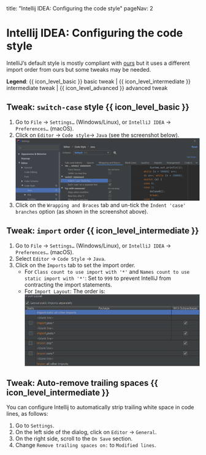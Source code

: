 <frontmatter>
  title: "Intellij IDEA: Configuring the code style"
  pageNav: 2
</frontmatter>

# Intellij IDEA: Configuring the code style

IntelliJ’s default style is mostly compliant with [ours](../conventions/java/) but it uses a different import order from ours but some tweaks may be needed.

**Legend**: {{ icon_level_basic }} basic tweak | {{ icon_level_intermediate }} intermediate tweak | {{ icon_level_advanced }} advanced tweak

## Tweak: `switch-case` style {{ icon_level_basic }}

1. Go to `File` → `Settings…​` (Windows/Linux), or `IntelliJ IDEA` → `Preferences…​` (macOS).
1. Click on `Editor` → `Code style`→ `Java` (see the screenshot below).<br>
   ![](images/intellij/codeStyle-switch.png)
1. Click on the `Wrapping and Braces` tab and un-tick the `Indent 'case' branches` option (as shown in the screenshot above).


## Tweak: `import` order {{ icon_level_intermediate }}

1. Go to `File` → `Settings…​` (Windows/Linux), or `IntelliJ IDEA` → `Preferences…​` (macOS).
1. Select `Editor` → `Code Style` → `Java`.
1. Click on the `Imports` tab to set the import order.
   * For `Class count to use import with '*'` and `Names count to use static import with '*'`: Set to `999` to prevent IntelliJ from contracting the import statements.
   * For `Import Layout`: The order is:<br>
     ![](images/intellij/importOrder.png)


## Tweak: Auto-remove trailing spaces {{ icon_level_intermediate }}

You can configure Intellij to automatically strip trailing white space in code lines, as follows:
1. Go to `Settings`.
1. On the left side of the dialog, click on `Editor` -> `General`.
1. On the right side, scroll to the `On Save` section.
1. Change `Remove trailing spaces on:` to `Modified lines`.
